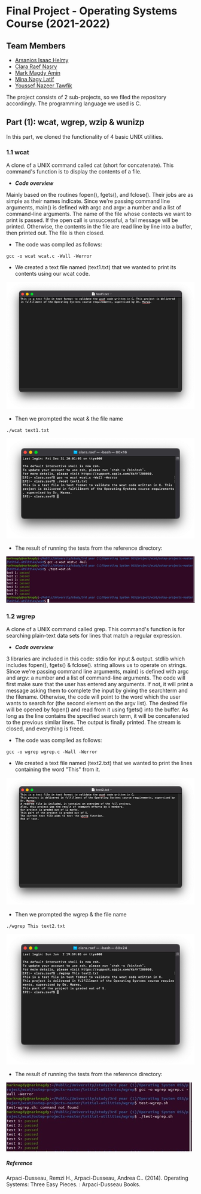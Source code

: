 # Final Project - Operating Systems Course (2021-2022)
## Team Members
- [Arsanios Isaac Helmy](https://github.com/arsaniisaac)
- [Clara Raef Nasry](https://github.com/Clara-Raef)
- [Mark Magdy Amin](https://github.com/markmagdy822000)
- [Mina Nagy Latif](https://github.com/MinaNagyLatif)
- [Youssef Nazeer Tawfik](https://github.com/Yousef-nazeer)

The project consists of 2 sub-projects, so we filed the repository accordingly. The programming language we used is C.

## Part (1): wcat, wgrep, wzip & wunizp
In this part, we cloned the functionality of 4 basic UNIX utilities.

### 1.1 wcat
A clone of a UNIX command called cat (short for concatenate). This command's function is to display the contents of a file.

- ***Code overview***

Mainly based on the routines fopen(), fgets(), and fclose(). Their jobs are as simple as their names indicate.
Since we're passing command line arguments, main() is defined with argc and argv: a number and a list of command-line arguments.
The name of the file whose contects we want to print is passed. If the open call is unsuccessful, a fail message will be printed. Otherwise, the contents in the file are read line by line into a buffer, then printed out. The file is then closed.

- The code was compiled as follows:

```
gcc -o wcat wcat.c -Wall -Werror
```

- We created a text file named (text1.txt) that we wanted to print its contents using our wcat code.

![text1](https://github.com/Clara-Raef/OS-Final-Project/blob/main/Part%201/wcat/test/WCAT%20-%20Text%20file.png)

- Then we prompted the wcat & the file name

```
./wcat text1.txt
```

![wcat](https://github.com/Clara-Raef/OS-Final-Project/blob/main/Part%201/wcat/test/WCAT.png)

- The result of running the tests from the reference directory:

![Test](https://github.com/Clara-Raef/OS-Final-Project/blob/main/Part%201/wcat/test/WCAT%20TEST.jpeg)


### 1.2 wgrep
A clone of a UNIX command called grep. This command's function is for searching plain-text data sets for lines that match a regular expression.

- ***Code overview***

3 libraries are included in this code: stdio for input & output. stdlib which includes fopen(), fgets() & fclose(). string allows us to operate on strings.
Since we're passing command line arguments, main() is defined with argc and argv: a number and a list of command-line arguments.
The code will first make sure that the user has entered any arguments. If not, it will print a message asking them to complete the input by giving the searchterm and the filename. Otherwise, the code will point to the word which the user wants to search for (the second element on the argv list). The desired file will be opened by fopen() and read from it using fgets() into the buffer. As long as the line contains the specified search term, it will be concatenated to the previous similar lines. The output is finally printed. The stream is closed, and everything is freed.

- The code was compiled as follows:

```
gcc -o wgrep wgrep.c -Wall -Werror
```

- We created a text file named (text2.txt) that we wanted to print the lines containing the word "This" from it.

![text2](https://github.com/Clara-Raef/OS-Final-Project/blob/main/Part%201/wgrep/test/WGREP%20-%20Text%20file.png)

- Then we prompted the wgrep & the file name

```
./wgrep This text2.txt
```

![wgrep](https://github.com/Clara-Raef/OS-Final-Project/blob/main/Part%201/wgrep/test/WGREP.png)

- The result of running the tests from the reference directory:

![Test](https://github.com/Clara-Raef/OS-Final-Project/blob/main/Part%201/wgrep/test/WGREP%20TEST.jpeg)



##### Reference
Arpaci-Dusseau, Remzi H., Arpaci-Dusseau, Andrea C.. (2014). Operating Systems: Three Easy Pieces. : Arpaci-Dusseau Books.




